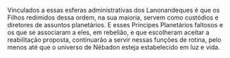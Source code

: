 ﻿Vinculados a essas esferas administrativas dos Lanonandeques é que os Filhos redimidos dessa ordem, na sua maioria, servem como custódios e diretores de assuntos planetários. E esses Príncipes Planetários faltosos e os que se associaram a eles, em rebelião, e que escolheram aceitar a reabilitação proposta, continuarão a servir nessas funções de rotina, pelo menos até que o universo de Nébadon esteja estabelecido em luz e vida.